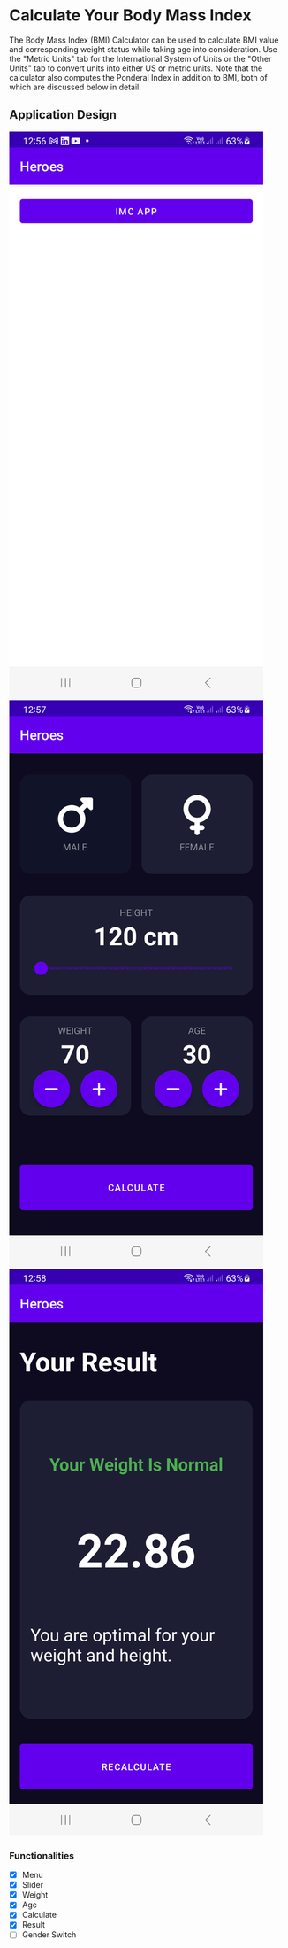 # Calculate Your Body Mass Index

The Body Mass Index (BMI) Calculator can be used to calculate BMI value and corresponding weight status while taking age into 
consideration. Use the "Metric Units" tab for the International System of Units or the "Other Units" tab to convert units into 
either US or metric units. Note that the calculator also computes the 
Ponderal Index in addition to BMI, both of which are discussed below in detail.

## Application Design
![alt text](screenshots/menu.png)
![alt text](screenshots/calculate.png)
![alt text](screenshots/result.png)

### Functionalities

- [x] Menu
- [x] Slider
- [x] Weight
- [x] Age
- [x] Calculate
- [x] Result
- [ ] Gender Switch